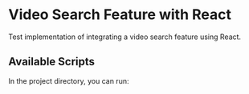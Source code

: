 # Video Search Feature with React

Test implementation of integrating a video search feature using React.

## Available Scripts

In the project directory, you can run:

